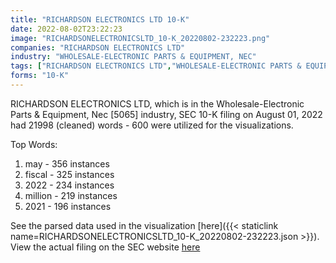 ```yaml
---
title: "RICHARDSON ELECTRONICS LTD 10-K"
date: 2022-08-02T23:22:23
image: "RICHARDSONELECTRONICSLTD_10-K_20220802-232223.png"
companies: "RICHARDSON ELECTRONICS LTD"
industry: "WHOLESALE-ELECTRONIC PARTS & EQUIPMENT, NEC"
tags: ["RICHARDSON ELECTRONICS LTD","WHOLESALE-ELECTRONIC PARTS & EQUIPMENT, NEC","08-01-2022","10-K"]
forms: "10-K"
---
```

RICHARDSON ELECTRONICS LTD, which is in the Wholesale-Electronic Parts & Equipment, Nec [5065] industry, SEC 10-K filing on August 01, 2022 had 21998 (cleaned) words - 600 were utilized for the visualizations.

Top Words:
1. may - 356 instances
2. fiscal - 325 instances
3. 2022 - 234 instances
4. million - 219 instances
5. 2021 - 196 instances


See the parsed data used in the visualization [here]({{< staticlink name=RICHARDSONELECTRONICSLTD_10-K_20220802-232223.json >}}).  
View the actual filing on the SEC website [here](https://www.sec.gov/Archives/edgar/data/355948/0001564590-22-027238.txt)